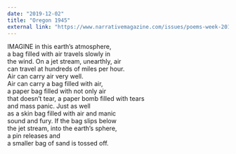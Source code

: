 ```yaml
---
date: "2019-12-02"
title: "Oregon 1945"
external link: "https://www.narrativemagazine.com/issues/poems-week-2017-2018/poem-week/oregon-1945-stella-wong"
---
```


IMAGINE in this earth’s atmosphere,\
a bag filled with air travels slowly in\
the wind. On a jet stream, unearthly, air\
can travel at hundreds of miles per hour.\
Air can carry air very well.\
Air can carry a bag filled with air,\
a paper bag filled with not only air\
that doesn’t tear, a paper bomb filled with tears\
and mass panic. Just as well\
as a skin bag filled with air and manic\
sound and fury. If the bag slips below\
the jet stream, into the earth’s sphere,\
a pin releases and\
a smaller bag of sand is tossed off.